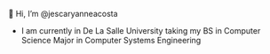 👋 Hi, I’m @jescaryanneacosta
- I am currently in De La Salle University taking my BS in Computer Science Major in Computer Systems Engineering


<!---
jescaryanneacosta/jescaryanneacosta is a ✨ special ✨ repository because its `README.md` (this file) appears on your GitHub profile.
You can click the Preview link to take a look at your changes.
--->
